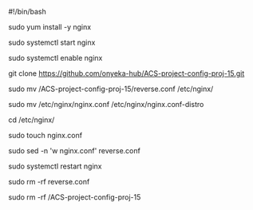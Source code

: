 #!/bin/bash

sudo yum install -y nginx

sudo systemctl start nginx

sudo systemctl enable nginx

git clone https://github.com/onyeka-hub/ACS-project-config-proj-15.git

sudo mv /ACS-project-config-proj-15/reverse.conf /etc/nginx/

sudo mv /etc/nginx/nginx.conf /etc/nginx/nginx.conf-distro

cd /etc/nginx/

sudo touch nginx.conf

sudo sed -n 'w nginx.conf' reverse.conf

sudo systemctl restart nginx

sudo rm -rf reverse.conf

sudo rm -rf /ACS-project-config-proj-15
